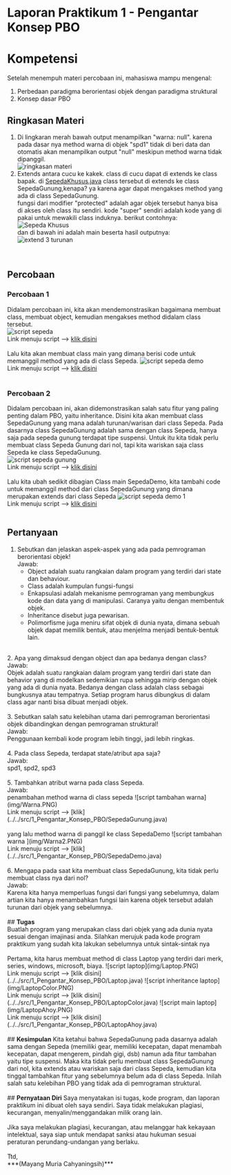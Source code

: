 # Laporan Praktikum 1 - Pengantar Konsep PBO<br>
# Kompetensi <br>
Setelah menempuh materi percobaan ini, mahasiswa mampu mengenal:<br>
1. Perbedaan paradigma berorientasi objek dengan paradigma struktural<br>
2. Konsep dasar PBO<br>

## Ringkasan Materi<br>
1. Di lingkaran merah bawah output menampilkan "warna: null". karena pada dasar nya method warna di objek "spd1" tidak di beri data dan otomatis akan menampilkan output "null" meskipun method warna tidak dipanggil.<br>
![ringkasan materi](img/materi.PNG) 
2. Extends antara cucu ke kakek. class di cucu dapat di extends ke class bapak. di [SepedaKhusus.java](../../src/1_Pengantar_Konsep_PBO/SepedaKhusus.java) class tersebut di extends ke class SepedaGunung,kenapa? ya karena agar dapat mengakses method yang ada di class SepedaGunung. 
<br>fungsi dari modifier "protected" adalah agar objek tersebut hanya bisa di akses oleh class itu sendiri. kode "super" sendiri adalah kode yang di pakai untuk mewakili class induknya.
berikut contohnya:<br>
![Sepeda Khusus](img/SepedaKhusus.png)<br>
dan di bawah ini adalah main beserta hasil outputnya:
![extend 3 turunan](img/extends3.png)
<br>

## <b>Percobaan</b><br>

### Percobaan 1
Didalam percobaan ini, kita akan mendemonstrasikan bagaimana membuat class, membuat object, kemudian mengakses method didalam class tersebut.<br>
![script sepeda](img/Sepeda.PNG)<br>
Link menuju script --> [klik disini](../../src/1_Pengantar_Konsep_PBO/Sepeda.java)<br><br>
Lalu kita akan membuat class main yang dimana berisi code untuk memanggil method yang ada di class Sepeda.
![script sepeda demo](img/SepedaDemo1.PNG)<br>
Link menuju script --> [klik disini](../../src/1_Pengantar_Konsep_PBO/SepedaDemo.java)
<br><br>

### Percobaan 2<br>
Didalam percobaan ini, akan didemonstrasikan salah satu fitur yang paling penting dalam PBO, yaitu inheritance. Disini kita akan membuat class SepedaGunung yang mana adalah turunan/warisan dari class Sepeda. Pada dasarnya class SepedaGunung adalah sama dengan class Sepeda, hanya saja pada sepeda gunung terdapat tipe suspensi. Untuk itu kita tidak perlu membuat class Sepeda Gunung dari nol, tapi kita wariskan saja class Sepeda ke class SepedaGunung.<br>
![script sepeda gunung](img/SepedaGunung.PNG)<br>
Link menuju script --> [klik disini](../../src/1_Pengantar_Konsep_PBO/SepedaGunung.java)<br><br>
Lalu kita ubah sedikit dibagian Class main SepedaDemo, kita tambahi code untuk memanggil method dari class SepedaGunung yang dimana merupakan extends dari class Sepeda
![script sepeda demo 1](img/SepedaDemo2.PNG)<br>
Link menuju script --> [klik disini](../../src/1_Pengantar_Konsep_PBO/SepedaDemo.java)
<br><br>
## <b>Pertanyaan</b>

1.  Sebutkan dan jelaskan aspek-aspek yang ada pada pemrograman berorientasi objek!<br>
    Jawab:<br>
    - Object adalah suatu rangkaian dalam program yang terdiri dari state dan behaviour.<br>
    - Class adalah kumpulan fungsi-fungsi<br>
    - Enkapsulasi adalah mekanisme pemrograman yang membungkus kode dan data yang di manipulasi. Caranya yaitu dengan     membentuk objek.<br>
    - Inheritance disebut juga pewarisan.<br>
    - Polimorfisme juga meniru sifat objek di dunia nyata, dimana sebuah objek dapat memilik bentuk, atau menjelma menjadi bentuk-bentuk lain.<br>
<br>
2.	Apa yang dimaksud dengan object dan apa bedanya dengan class?<br>
    Jawab:<br>
    Objek adalah suatu rangkaian dalam program yang terdiri dari state dan behavior yang di modelkan sedemikian rupa sehingga mirip dengan objek yang ada di dunia nyata. Bedanya dengan class adalah class sebagai bungkusnya atau tempatnya. Setiap program harus dibungkus di dalam class agar nanti bisa dibuat menjadi objek. <br>
<br>
3.	Sebutkan salah satu kelebihan utama dari pemrograman berorientasi objek dibandingkan dengan pemrograman     struktural!<br>
    Jawab:<br>
    Penggunaan kembali kode program lebih tinggi, jadi lebih ringkas.<br>
<br>
4.	Pada class Sepeda, terdapat state/atribut apa saja?<br>
    Jawab:<br>
    spd1, spd2, spd3<br>
<br>
5.	Tambahkan atribut warna pada class Sepeda.<br>
    Jawab:<br>
    penambahan method warna di class sepeda
    ![script tambahan warna](img/Warna.PNG)<br>
    Link menuju script --> [klik](../../src/1_Pengantar_Konsep_PBO/SepedaGunung.java)<br><br>
    yang lalu method warna di panggil ke class SepedaDemo
    ![script tambahan warna ](img/Warna2.PNG)<br>
    Link menuju script --> [klik](../../src/1_Pengantar_Konsep_PBO/SepedaDemo.java)<br>
<br>
6.	Mengapa pada saat kita membuat class SepedaGunung, kita tidak perlu membuat class nya dari nol?<br>
    Jawab:<br>
    Karena kita hanya memperluas fungsi dari fungsi yang sebelumnya, dalam artian kita hanya menambahkan fungsi lain karena objek tersebut adalah turunan dari objek yang sebelumnya.<br>
<br>
## <b>Tugas<br></b>
Buatlah program yang merupakan class dari objek yang ada dunia nyata sesuai dengan imajinasi anda. Silahkan merujuk pada kode program praktikum yang sudah kita lakukan sebelumnya untuk sintak-sintak nya<br><br>
Pertama, kita harus membuat method di class Laptop yang terdiri dari merk, series, windows, microsoft, biaya.
![script laptop](img/Laptop.PNG)<br>
Link menuju script --> [klik disini](../../src/1_Pengantar_Konsep_PBO/Laptop.java)
![script inheritance laptop](img/LaptopColor.PNG)<br>
Link menuju script --> [klik disini](../../src/1_Pengantar_Konsep_PBO/LaptopColor.java)
![script main laptop](img/LaptopAhoy.PNG)<br>
Link menuju script --> [klik disini](../../src/1_Pengantar_Konsep_PBO/LaptopAhoy.java)
<br><br>
## <b>Kesimpulan</b>
Kita ketahui bahwa SepedaGunung pada dasarnya adalah sama dengan Sepeda (memiliki gear, memiliki kecepatan, dapat menambah kecepatan, dapat mengerem, pindah gigi, dsb) namun ada fitur tambahan yaitu tipe suspensi. Maka kita tidak perlu membuat class SepedaGunung dari nol, kita extends atau wariskan saja dari class Sepeda, kemudian kita tinggal tambahkan fitur yang sebelumnya belum ada di class Sepeda. Inilah salah satu kelebihan PBO yang tidak ada di pemrograman struktural.
<br><br>
## <b>Pernyataan Diri</b>
Saya menyatakan isi tugas, kode program, dan laporan praktikum ini dibuat oleh saya sendiri. Saya tidak melakukan plagiasi, kecurangan, menyalin/menggandakan milik orang lain.<br><br>
Jika saya melakukan plagiasi, kecurangan, atau melanggar hak kekayaan intelektual, saya siap untuk mendapat sanksi atau hukuman sesuai peraturan perundang-undangan yang berlaku.
<br><br>
Ttd,
<br>
***(Mayang Muria Cahyaningsih)***